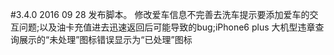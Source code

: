 #3.4.0 2016 09 28 发布脚本。 
修改爱车信息不完善去洗车提示要添加爱车的交互问题;以及油卡充值进去迅速返回后可能导致的bug;iPhone6 plus 大机型违章查询展示的“未处理”图标错误显示为“已处理”图标
